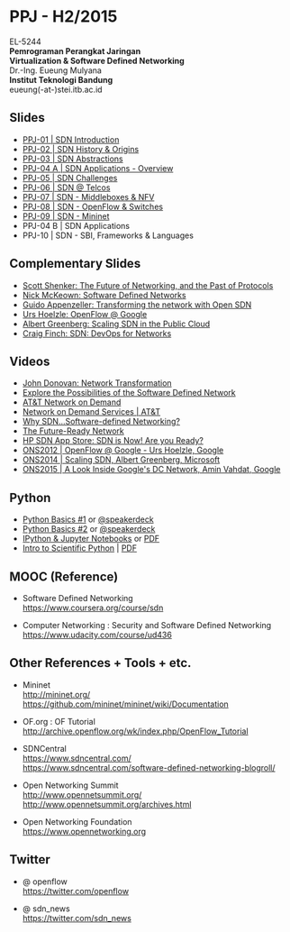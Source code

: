 PPJ - H2/2015
==============

EL-5244  
**Pemrograman Perangkat Jaringan**  
**Virtualization & Software Defined Networking**   
Dr.-Ing. Eueung Mulyana  
**Institut Teknologi Bandung**  
eueung(-at-)stei.itb.ac.id

Slides
--------------
- [PPJ-01 | SDN Introduction](https://speakerdeck.com/eueung/ppj-01-introduction)
- [PPJ-02 | SDN History & Origins](https://speakerdeck.com/eueung/ppj-02)
- [PPJ-03 | SDN Abstractions](https://speakerdeck.com/eueung/ppj-03)
- [PPJ-04 A | SDN Applications - Overview](https://speakerdeck.com/eueung/ppj-04)
- [PPJ-05 | SDN Challenges](https://speakerdeck.com/eueung/ppj-05)
- [PPJ-06 | SDN @ Telcos](https://speakerdeck.com/eueung/ppj-06)
- [PPJ-07 | SDN - Middleboxes & NFV](https://speakerdeck.com/eueung/ppj-07)
- [PPJ-08 | SDN - OpenFlow & Switches](https://speakerdeck.com/eueung/ppj-08)
- [PPJ-09 | SDN - Mininet](https://speakerdeck.com/eueung/ppj-09)
- PPJ-04 B | SDN Applications[]()
- PPJ-10 | SDN - SBI, Frameworks & Languages[]()

Complementary Slides
--------------
- [Scott Shenker: The Future of Networking, and the Past of Protocols](http://opennetsummit.org/archives/oct11/shenker-tue.pdf)
- [Nick McKeown: Software Defined Networks](http://yuba.stanford.edu/~nickm/talks/ITC%20Keynote%20Sept%202011.ppt)
- [Guido Appenzeller: Transforming the network with Open SDN ](http://www.slideshare.net/opennetsummit/ons2013-guido-appenzellerbig-switch-networks)
- [Urs Hoelzle: OpenFlow @ Google](http://www.opennetsummit.org/archives/apr12/hoelzle-tue-openflow.pdf)
- [Albert Greenberg: Scaling SDN in the Public Cloud](http://www.slideshare.net/opennetsummit/ons2014-albert-greenbergmicrosoft)
- [Craig Finch: SDN: DevOps for Networks](https://speakerdeck.com/cfinch/sdn-devops-for-networks)

Videos
--------------
- [John Donovan: Network Transformation](https://www.youtube.com/watch?v=NCIuQSsMBUc)
- [Explore the Possibilities of the Software Defined Network](https://www.youtube.com/watch?v=BR6nxcKaMX0)
- [AT&T Network on Demand](https://www.youtube.com/watch?v=fstYVlvmuhQ)
- [Network on Demand Services | AT&T](https://www.youtube.com/watch?v=XL1PX7vTeTs)
- [Why SDN...Software-defined Networking?](https://www.youtube.com/watch?v=b5JNMDWt4lA)
- [The Future-Ready Network](https://www.youtube.com/watch?v=GDm2rAPwgoE)
- [HP SDN App Store: SDN is Now! Are you Ready?](https://www.youtube.com/watch?v=lsO_OKWRAoE)
- [ONS2012 | OpenFlow @ Google - Urs Hoelzle, Google](https://www.youtube.com/watch?v=VLHJUfgxEO4)
- [ONS2014 | Scaling SDN, Albert Greenberg, Microsoft](https://www.youtube.com/watch?v=8Kyoj3bKepY)
- [ONS2015 | A Look Inside Google's DC Network, Amin Vahdat, Google](https://www.youtube.com/watch?v=FaAZAII2x0w)

Python
--------------
- [Python Basics #1](http://eueung.github.io/EL6240/py) or [@speakerdeck](https://speakerdeck.com/eueung/python-intro)
- [Python Basics #2](http://eueung.github.io/EL5244/py-tut/) or [@speakerdeck](https://speakerdeck.com/eueung/py-tut)
- [IPython & Jupyter Notebooks](http://eueung.github.io/python/ipython-intro/) or [PDF](https://speakerdeck.com/eueung/introduction-to-ipython-and-jupyter-notebooks)
- [Intro to Scientific Python](http://eueung.github.io/python/sci) | [PDF](https://speakerdeck.com/eueung/scientific-python)

MOOC (Reference) 
--------------
- Software Defined Networking  
  https://www.coursera.org/course/sdn  

- Computer Networking : Security and Software Defined Networking   
  https://www.udacity.com/course/ud436

Other References + Tools + etc.
--------------
- Mininet  
  http://mininet.org/  
  https://github.com/mininet/mininet/wiki/Documentation

- OF.org : OF Tutorial  
  http://archive.openflow.org/wk/index.php/OpenFlow_Tutorial

- SDNCentral   
  https://www.sdncentral.com/  
  https://www.sdncentral.com/software-defined-networking-blogroll/

- Open Networking Summit  
  http://www.opennetsummit.org/  
  http://www.opennetsummit.org/archives.html

- Open Networking Foundation  
  https://www.opennetworking.org  

Twitter
--------------
- @ openflow   
  https://twitter.com/openflow  

- @ sdn_news    
  https://twitter.com/sdn_news


